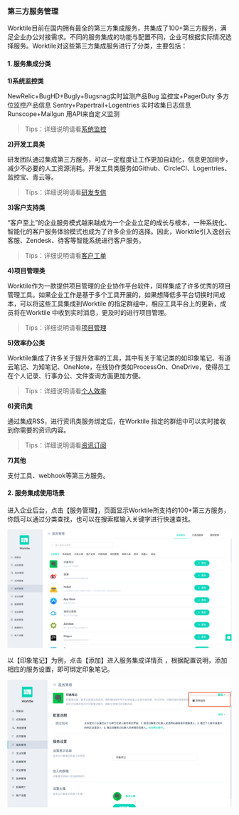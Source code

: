 ### 第三方服务管理

Worktile目前在国内拥有最全的第三方集成服务，共集成了100+第三方服务，满足企业办公对接需求。不同的服务集成的功能与配置不同，企业可根据实际情况选择服务。Worktile对这些第三方集成服务进行了分类，主要包括：

#### 1. 服务集成分类

**1)系统监控类**

NewRelic+BugHD+Bugly+Bugsnag实时监测产品Bug
监控宝+PagerDuty 多方位监控产品信息
Sentry+Papertrail+Logentries 实时收集日志信息
Runscope+Mailgun 用API来自定义监测

 >Tips：详细说明请看[系统监控](https://worktile.com/blog/pro/system-monitoring)

**2)开发工具类**

研发团队通过集成第三方服务，可以一定程度让工作更加自动化，信息更加同步，减少不必要的人工资源消耗。开发工具类服务如Github、CircleCI、Logentries、监控宝、青云等。

> Tips：详细说明请看[研发专供](https://worktile.com/blog/apps/for-research-and-development)

**3)客户支持类**

“客户至上”的企业服务模式越来越成为一个企业立足的成长与根本，一种系统化、智能化的客户服务体验模式也成为了许多企业的选择。因此，Worktile引入逸创云客服、Zendesk、待客等智能系统进行客户服务。

> Tips：详细说明请看[客户工单](https://worktile.com/blog/pro/customer-orders)

**4)项目管理类**

Worktile作为一款提供项目管理的企业协作平台软件，同样集成了许多优秀的项目管理工具。如果企业工作是基于多个工具开展的，如果想降低多平台切换时间成本，可以将这些工具集成到Worktile 的指定群组中，相应工具平台上的更新，成员将在Worktile 中收到实时消息，更及时的进行项目管理。

> Tips：详细说明请看[项目管理](https://worktile.com/blog/pro/the-project-management)

**5)效率办公类**

Worktile集成了许多关于提升效率的工具，其中有关于笔记类的如印象笔记、有道云笔记、为知笔记、OneNote，在线协作类如ProcessOn、OneDrive，使得员工在个人记录、行事办公、文件查询方面更加方便。

> Tips：详细说明请看[个人效率](https://worktile.com/blog/pro/individual-efficiency)

**6)资讯类**

通过集成RSS，进行资讯类服务绑定后，在Worktile 指定的群组中可以实时接收到你需要的资讯内容。

> Tips：详细说明请看[资讯订阅](https://worktile.com/blog/pro/Information-subscription)

**7)其他**

支付工具、webhook等第三方服务。

#### 2. 服务集成使用场景

进入企业后台，点击【服务管理】，页面显示Worktile所支持的100+第三方服务，你既可以通过分类查找，也可以在搜索框输入关键字进行快速查找。

![](/assets/服务管理-全部服务.png)

以【印象笔记】为例，点击【添加】进入服务集成详情页 ，根据配置说明，添加相应的服务设置，即可绑定印象笔记。

![](/assets/服务管理-服务绑定.png)

